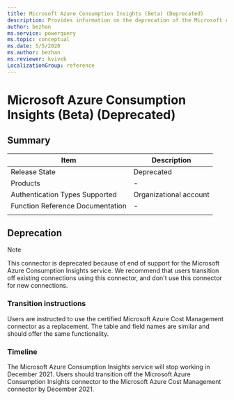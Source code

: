 ```yaml
---
title: Microsoft Azure Consumption Insights (Beta) (Deprecated)
description: Provides information on the deprecation of the Microsoft Azure Consumption Insights connector.
author: bezhan
ms.service: powerquery
ms.topic: conceptual
ms.date: 5/5/2020
ms.author: bezhan
ms.reviewer: kvivek
LocalizationGroup: reference
---
```


# Microsoft Azure Consumption Insights (Beta) (Deprecated)
 
## Summary

| Item | Description |
| ---- | ----------- |
| Release State | Deprecated |
| Products | - |
| Authentication Types Supported | Organizational account |
| Function Reference Documentation | - |
| | |

## Deprecation

> [!NOTE]
> This connector is deprecated because of end of support for the Microsoft Azure Consumption Insights service. We recommend that users transition off existing connections using this connector, and don't use this connector for new connections.

### Transition instructions

Users are instructed to use the certified Microsoft Azure Cost Management connector as a replacement. The table and field names are similar and should offer the same functionality. 

### Timeline

The Microsoft Azure Consumption Insights service will stop working in December 2021. Users should transition off the Microsoft Azure Consumption Insights connector to the Microsoft Azure Cost Management connector by December 2021. 


